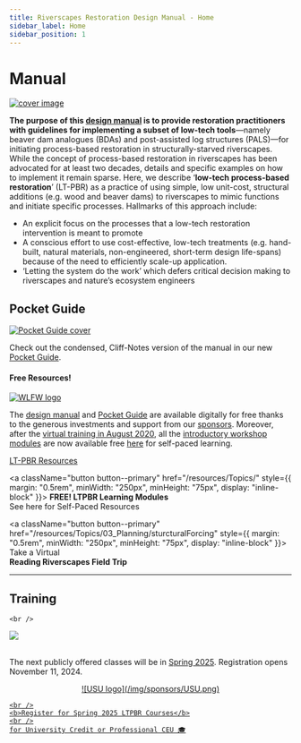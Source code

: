 ```yaml
---
title: Riverscapes Restoration Design Manual - Home
sidebar_label: Home
sidebar_position: 1
---
```


# Manual

[![cover image](/img/covers/Manual_Tilted_400.png)](/manual)

**The purpose of this [design manual](/manual) is to provide restoration practitioners with guidelines for implementing a subset of low-tech tools**—namely beaver dam analogues (BDAs) and post-assisted log structures (PALS)—for initiating process-based restoration in structurally-starved riverscapes. While the concept of process-based restoration in riverscapes has been advocated for at least two decades, details and specific examples on how to implement it remain sparse. Here, we describe ‘**low-tech process-based restoration**’ (LT-PBR) as a practice of using simple, low unit-cost, structural additions (e.g. wood and beaver dams) to riverscapes to mimic functions and initiate specific processes. Hallmarks of this approach include:

- An explicit focus on the processes that a low-tech restoration intervention is meant to promote
- A conscious effort to use cost-effective, low-tech treatments (e.g. hand-built, natural materials, non-engineered, short-term design life-spans) because of the need to efficiently scale-up application. 
- ‘Letting the system do the work’ which defers critical decision making to riverscapes and nature’s ecosystem engineers

## Pocket Guide
[![Pocket Guide cover](/img/covers/pocket_guide_cover_150w.png)](/resources/pocket)

Check out the condensed, Cliff-Notes version of the manual in our new [Pocket Guide](/resources/pocket).


#### Free Resources!

[![WLFW logo](/img/sponsors/WLFW_100.png)](https://www.nrcs.usda.gov/wps/portal/nrcs/detail/national/plantsanimals/fishwildlife/?cid=stelprdb1046975)

The [design manual](/manual) and  [Pocket Guide](/resources/pocket) are available digitally for free thanks to the generous investments and support from our [sponsors](/manual/support). Moreover, after the [virtual training in August 2020](/workshops/2020/SGI/#course-materials), all the [introductory workshop modules](/workshops/2020/SGI/#course-materials) are now available free [here](/workshops/2020/SGI/#course-materials) for self-paced learning. 

<div style={{ textAlign: "center" }}>
  <a className="button button--primary" href="/resources" style={{ margin: "0.5rem", minWidth: "250px", minHeight: "75px", display: "inline-block" }}>
    LT-PBR Resources
  </a>

  <a className="button button--primary" href="/resources/Topics/" style={{ margin: "0.5rem", minWidth: "250px", minHeight: "75px", display: "inline-block" }}>
    <b>FREE! LTPBR Learning Modules</b><br />
    See here for Self-Paced Resources
  </a>

  <a className="button button--primary" href="/resources/Topics/03_Planning/sturcturalForcing" style={{ margin: "0.5rem", minWidth: "250px", minHeight: "75px", display: "inline-block" }}>
    Take a Virtual<br />
    <b>Reading Riverscapes Field Trip</b>
  </a>
</div>




-------
## Training
    <br />

[![](/img/courses/Spring.png)](/workshops/2025/USU)
    <br />
    <br />

The next publicly offered classes will be in [Spring 2025](/workshops/2025/USU). Registration opens November 11, 2024.


<p align="center">
  <a href="/workshops/2025/USU">
    <!-- <img width="100" src="/img/sponsors/USU.png" alt="USU logo" /> -->
    ![USU logo](/img/sponsors/USU.png)

    <br />
    <b>Register for Spring 2025 LTPBR Courses</b>
    <br />
    for University Credit or Professional CEU 🎓
  </a>
</p>